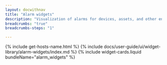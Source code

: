 ```yaml
---
layout: docwithnav
title: "Alarm widgets"
description: "Visualization of alarms for devices, assets, and other entities."
breadcrumbs: "true"
breadcrumbs-steps: "1"

---
```

{% include get-hosts-name.html %}
{% include docs/user-guide/ui/widget-library/alarm-widgets/index.md %}
{% include widget-cards.liquid bundleName="alarm_widgets" %}
